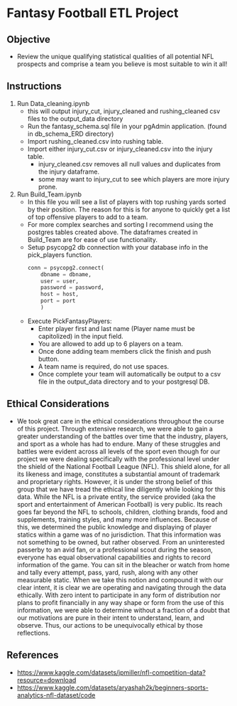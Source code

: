 # Fantasy Football ETL Project 
## Objective 
- Review the unique qualifying statistical qualities of all potential NFL
prospects and comprise a team you believe is most suitable to win it all!

## Instructions 
1. Run Data_cleaning.ipynb
    - this will output injury_cut, injury_cleaned and rushing_cleaned csv files to the output_data directory
    - Run the fantasy_schema.sql file in your pgAdmin application. (found in db_schema_ERD directory)
    - Import rushing_cleaned.csv into rushing table.
    - Import either injury_cut.csv or injury_cleaned.csv into the injury table.
        - injury_cleaned.csv removes all null values and duplicates from the injury dataframe.
        - some may want to injury_cut to see which players are more injury prone. 
2. Run Build_Team.ipynb 
    - In this file you will see a list of players with top rushing yards sorted by their position. The reason for this is for anyone to quickly get a list of top offensive players to add to a team.
    - For more complex searches and sorting I recommend using the postgres tables created above. The dataframes created in Build_Team are for ease of use functionality. 
    - Setup psycopg2 db connection with your database info in the pick_players function.
        ```python
        conn = psycopg2.connect(
            dbname = dbname,
            user = user,
            password = password,
            host = host,
            port = port
            )
        ```
    - Execute PickFantasyPlayers:
        - Enter player first and last name (Player name must be capitolized) in the input field. 
        - You are allowed to add up to 6 players on a team. 
        - Once done adding team members click the finish and push button. 
        - A team name is required, do not use spaces. 
        - Once complete your team will automatically be output to a csv file in the output_data directory and to your postgresql DB.

## Ethical Considerations
- We took great care in the ethical considerations throughout the course of this project. Through extensive research, we were able to gain a greater understanding of the battles over time that the industry, players, and sport as a whole has had to endure. Many of these struggles and battles were evident across all levels of the sport even though for our project we were dealing specifically with the professional level under the shield of the National Football League (NFL). This shield alone, for all its likeness and image, constitutes a substantial amount of trademark and proprietary rights. However, it is under the strong belief of this group that we have tread the ethical line diligently while looking for this data. While the NFL is a private entity, the service provided (aka the sport and entertainment of American Football) is very public. Its reach goes far beyond the NFL to schools, children, clothing brands, food and supplements, training styles, and many more influences. Because of this, we determined the public knowledge and displaying of player statics within a game was of no jurisdiction. That this information was not something to be owned, but rather observed. From an uninterested passerby to an avid fan, or a professional scout during the season, everyone has equal observational capabilities and rights to record information of the game. You can sit in the bleacher or watch from home and tally every attempt, pass, yard, rush, along with any other measurable static. When we take this notion and compound it with our clear intent, it is clear we are operating and navigating through the data ethically. With zero intent to participate in any form of distribution nor plans to profit financially in any way shape or form from the use of this information, we were able to determine without a fraction of a doubt that our motivations are pure in their intent to understand, learn, and observe. Thus, our actions to be unequivocally ethical by those reflections.

## References
- https://www.kaggle.com/datasets/jpmiller/nfl-competition-data?resource=download
- https://www.kaggle.com/datasets/aryashah2k/beginners-sports-analytics-nfl-dataset/code

    
    


